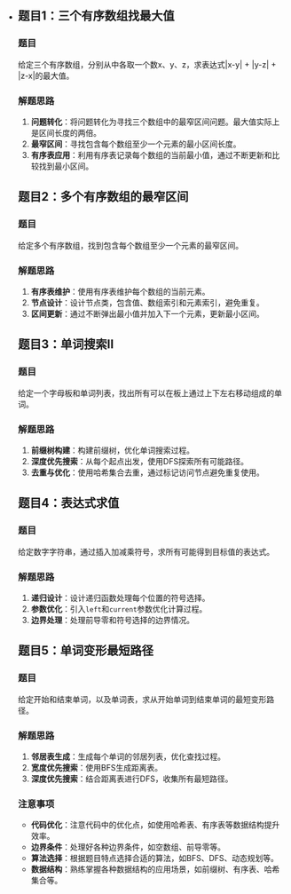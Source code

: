 - ## 题目1：三个有序数组找最大值

  ### 题目

  给定三个有序数组，分别从中各取一个数x、y、z，求表达式|x-y| + |y-z| + |z-x|的最大值。

  ### 解题思路

  1. **问题转化**：将问题转化为寻找三个数组中的最窄区间问题。最大值实际上是区间长度的两倍。
  2. **最窄区间**：寻找包含每个数组至少一个元素的最小区间长度。
  3. **有序表应用**：利用有序表记录每个数组的当前最小值，通过不断更新和比较找到最小区间。

  ## 题目2：多个有序数组的最窄区间

  ### 题目

  给定多个有序数组，找到包含每个数组至少一个元素的最窄区间。

  ### 解题思路

  1. **有序表维护**：使用有序表维护每个数组的当前元素。
  2. **节点设计**：设计节点类，包含值、数组索引和元素索引，避免重复。
  3. **区间更新**：通过不断弹出最小值并加入下一个元素，更新最小区间。

  ## 题目3：单词搜索II

  ### 题目

  给定一个字母板和单词列表，找出所有可以在板上通过上下左右移动组成的单词。

  ### 解题思路

  1. **前缀树构建**：构建前缀树，优化单词搜索过程。
  2. **深度优先搜索**：从每个起点出发，使用DFS探索所有可能路径。
  3. **去重与优化**：使用哈希集合去重，通过标记访问节点避免重复使用。

  ## 题目4：表达式求值

  ### 题目

  给定数字字符串，通过插入加减乘符号，求所有可能得到目标值的表达式。

  ### 解题思路

  1. **递归设计**：设计递归函数处理每个位置的符号选择。
  2. **参数优化**：引入`left`和`current`参数优化计算过程。
  3. **边界处理**：处理前导零和符号选择的边界情况。

  ## 题目5：单词变形最短路径

  ### 题目

  给定开始和结束单词，以及单词表，求从开始单词到结束单词的最短变形路径。

  ### 解题思路

  1. **邻居表生成**：生成每个单词的邻居列表，优化查找过程。
  2. **宽度优先搜索**：使用BFS生成距离表。
  3. **深度优先搜索**：结合距离表进行DFS，收集所有最短路径。

  ### 注意事项

  - **代码优化**：注意代码中的优化点，如使用哈希表、有序表等数据结构提升效率。
  - **边界条件**：处理好各种边界条件，如空数组、前导零等。
  - **算法选择**：根据题目特点选择合适的算法，如BFS、DFS、动态规划等。
  - **数据结构**：熟练掌握各种数据结构的应用场景，如前缀树、有序表、哈希集合等。